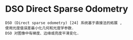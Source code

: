 # DSO  Direct Sparse Odometry


    DSO (Direct sparse odometry) [24] 系统基于直接法的拓展 , 
    使用光度值误差最小化几何和光度学参数.
    DSO 对图像中有梯度、边缘或亮度平滑变化.
